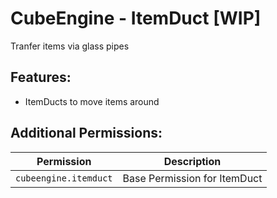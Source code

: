 # CubeEngine - ItemDuct [WIP]
Tranfer items via glass pipes

## Features:
 - ItemDucts to move items around

## Additional Permissions:

| Permission | Description |
| --- | --- |
| `cubeengine.itemduct` | Base Permission for ItemDuct |